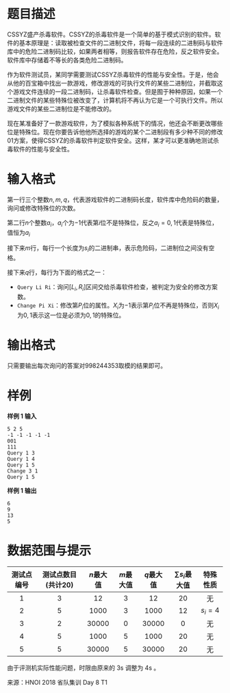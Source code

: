 
# 题目描述

CSSYZ盛产杀毒软件。CSSYZ的杀毒软件是一个简单的基于模式识别的软件。软件的基本原理是：读取被检查⽂件的二进制⽂件，将每⼀段连续的二进制码与软件库中的危险二进制码比较，如果两者相等，则报告软件存在危险，反之软件安全。软件库中存储着不等⻓的各类危险二进制码。

作为软件测试员，某同学需要测试CSSYZ杀毒软件的性能与安全性。于是，他会从他的百宝箱中找出一款游戏，修改游戏的可执⾏⽂件的某些二进制位，并截取这个游戏⽂件连续的⼀段二进制码，让杀毒软件检查。但是囿于种种原因，如果一个二进制⽂件的某些特殊位被改变了，计算机将不再认为它是一个可执⾏⽂件。所以游戏⽂件的某些二进制位是不能修改的。

现在某准备好了一款游戏软件，为了模拟各种系统下的情况，他还会不断更改哪些位是特殊位。现在你要告诉他他所选择的游戏的某个二进制段有多少种不同的修改01方案，使得CSSYZ的杀毒软件判定软件安全。这样，某才可以更准确地测试杀毒软件的性能与安全性。

# 输入格式

第⼀⾏三个整数$n, m, q$，代表游戏软件的⼆进制码⻓度，软件库中危险码的数量，询问或修改特殊位的次数。

第⼆⾏$n$个整数$a_i$，$a_i$个为$-1$代表第$i$位不是特殊位，反之$a_i = 0, 1$代表是特殊位，值恒为$a_i$

接下来$m$⾏，每⾏⼀个⻓度为$s_i$的⼆进制串，表⽰危险码，⼆进制位之间没有空格。

接下来$q$⾏，每⾏为下⾯的格式之⼀：

- `Query Li Ri`：询问$[L_i, R_i]$区间交给杀毒软件检查，被判定为安全的修改⽅案数。
- `Change Pi Xi`：修改第$P_i$位的属性。$X_i$为$-1$表⽰第$P_i$位不再是特殊位，否则$X_i$为$0, 1$表⽰这⼀位是必须为$0, 1$的特殊位。

# 输出格式

只需要输出每次询问的答案对$998244353$取模的结果即可。

# 样例

**样例 1 输入**
```
5 2 5
-1 -1 -1 -1 -1
001
111
Query 1 3
Query 1 4
Query 1 5
Change 3 1
Query 1 5
```

**样例 1 输出**
```
6
9
13
5
```

# 数据范围与提示

| 测试点编号 | 测试点数目(共计20) | $n$最大值 | $m$最大值 | $q$最大值 | $\sum s_i$最大值 | 特殊性质 |
| :--------: | :----------------: | :-------: | :-------: | :-------: | :--------------: | :------: |
|     1      |         3          |    12     |     3     |    12     |        20        |    无    |
|     2      |         5          |   1000    |     3     |   1000    |        12        | $s_i=4$  |
|     3      |         2          |   30000   |     0     |   30000   |        0         |    无    |
|     4      |         5          |   1000    |     5     |   1000    |        20        |    无    |
|     5      |         5          |   30000   |     5     |   30000   |        20        |    无    |

由于评测机实际性能问题，时限由原来的 3s 调整为 4s 。

来源：HNOI 2018 省队集训 Day 8 T1


